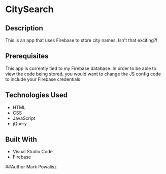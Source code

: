 # CitySearch

## Description
This is an app that uses Firebase to store city names. Isn't that exciting?!

## Prerequisites
This app is currently tied to my Firebase database. In order to be able to view the code being stored, you would want to change the JS config code to include your Firebase credentials

## Technologies Used
* HTML
* CSS
* JavaScript
* jQuery

## Built With
* Visual Studio Code
* Firebase

##Author
Mark Powalisz